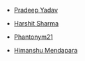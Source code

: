 
- [Pradeep Yadav](https://github.com/prads46)
- [Harshit Sharma](https://github.com/hs414171)

- [Phantonym21](https://github.com/Phantonym21)
- [Himanshu Mendapara](https://github.com/himanshu634)
